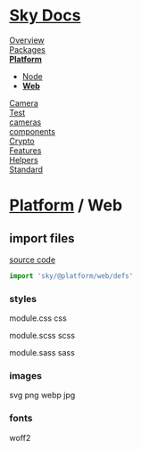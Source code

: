 <!--- This Web was auto-generated using "npx sky readme" --> 

# [Sky Docs](../../README.md)

[Overview](..%2F..%2Fdocs%2FOverview.md)   
[Packages](..%2F..%2F%40pkgs%2FPackages.md)   
**[Platform](..%2F..%2F%40platform%2FPlatform.md)**   
* [Node](..%2F..%2F%40platform%2F%40node%2FNode.md)
* **[Web](..%2F..%2F%40platform%2F%40web%2FWeb.md)**
  
[Camera](..%2F..%2F%5Fexamples%2Fcameras%2FSkyPerspectiveCamera%2Fdocs%2FCamera.md)   
[Test](..%2F..%2F%5Fexamples%2Fcameras%2FSkyPerspectiveCamera%2Ftest%2FTest.md)   
[cameras](..%2F..%2Fcameras%2Fcameras.md)   
[components](..%2F..%2Fcomponents%2Fcomponents.md)   
[Crypto](..%2F..%2Fcrypto%2FCrypto.md)   
[Features](..%2F..%2Ffeatures%2FFeatures.md)   
[Helpers](..%2F..%2Fhelpers%2FHelpers.md)   
[Standard](..%2F..%2Fstandard%2FStandard.md)   

# [Platform](..%2F..%2F%40platform%2FPlatform.md) / Web

## import files

[source code](defs.ts)

```typescript
import 'sky/@platform/web/defs'

```

### styles

module.css css

module.scss scss

module.sass sass

### images

svg png webp jpg

### fonts

woff2